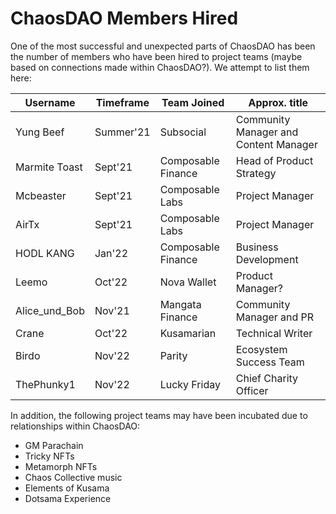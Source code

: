 # ChaosDAO Members Hired

One of the most successful and unexpected parts of ChaosDAO has been the number of members who have been hired to project teams (maybe based on connections made within ChaosDAO?). We attempt to list them here:

| Username      | Timeframe | Team Joined        | Approx. title |
| ------------- | --------- | ------------------ | ------------- |
| Yung Beef     | Summer'21 | Subsocial          | Community Manager and Content Manager  |
| Marmite Toast | Sept'21   | Composable Finance | Head of Product Strategy  |
| Mcbeaster     | Sept'21   | Composable Labs    | Project Manager  |
| AirTx         | Sept'21   | Composable Labs    | Project Manager  |
| HODL KANG     | Jan'22    | Composable Finance | Business Development  |
| Leemo         | Oct'22    | Nova Wallet        | Product Manager?  |
| Alice_und_Bob | Nov'21    | Mangata Finance    | Community Manager and PR  |
| Crane         | Oct'22    | Kusamarian         | Technical Writer  |
| Birdo         | Nov'22    | Parity             | Ecosystem Success Team  |
| ThePhunky1    | Nov'22    | Lucky Friday       | Chief Charity Officer  |

In addition, the following project teams may have been incubated due to relationships within ChaosDAO:

* GM Parachain
* Tricky NFTs
* Metamorph NFTs
* Chaos Collective music
* Elements of Kusama
* Dotsama Experience




